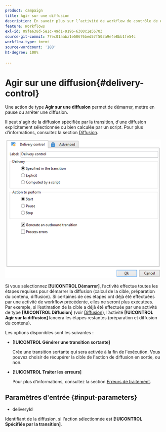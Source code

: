 ```yaml
---
product: campaign
title: Agir sur une diffusion
description: En savoir plus sur l’activité de workflow de contrôle de diffusion
feature: Workflows
exl-id: 09fe638d-5e1c-49d1-9196-6300c1e56703
source-git-commit: 77ec01aaba1e50676bed57f503a9e4e8bb1fe54c
workflow-type: tm+mt
source-wordcount: '180'
ht-degree: 100%

---
```


# Agir sur une diffusion{#delivery-control}



Une action de type **Agir sur une diffusion** permet de démarrer, mettre en pause ou arrêter une diffusion.

Il peut s&#39;agir de la diffusion spécifiée par la transition, d&#39;une diffusion explicitement sélectionnée ou bien calculée par un script. Pour plus d&#39;informations, consultez la section [Diffusion](delivery.md).

![](assets/edit_diffusion_act.png)

Si vous sélectionnez **[!UICONTROL Démarrer]**, l’activité effectue toutes les étapes requises pour démarrer la diffusion (calcul de la cible, préparation du contenu, diffusion). Si certaines de ces étapes ont déjà été effectuées par une activité de workflow précédente, elles ne seront plus exécutées. Par exemple, si l’estimation de la cible a déjà été effectuée par une activité de type **[!UICONTROL Diffusion]** (voir [Diffusion](delivery.md)), l’activité **[!UICONTROL Agir sur la diffusion]** lancera les étapes restantes (préparation et diffusion du contenu).

Les options disponibles sont les suivantes :

* **[!UICONTROL Générer une transition sortante]**

  Crée une transition sortante qui sera activée à la fin de l&#39;exécution. Vous pouvez choisir de récupérer la cible de l&#39;action de diffusion en sortie, ou non.

* **[!UICONTROL Traiter les erreurs]**

  Pour plus d&#39;informations, consultez la section [Erreurs de traitement](monitor-workflow-execution.md#processing-errors).

## Paramètres d&#39;entrée {#input-parameters}

* deliveryId

Identifiant de la diffusion, si l&#39;action sélectionnée est **[!UICONTROL Spécifiée par la transition]**.
